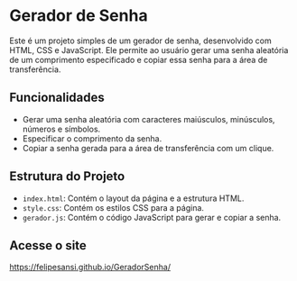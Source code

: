 
# Gerador de Senha

Este é um projeto simples de um gerador de senha, desenvolvido com HTML, CSS e JavaScript. Ele permite ao usuário gerar uma senha aleatória de um comprimento especificado e copiar essa senha para a área de transferência.

## Funcionalidades

- Gerar uma senha aleatória com caracteres maiúsculos, minúsculos, números e símbolos.
- Especificar o comprimento da senha.
- Copiar a senha gerada para a área de transferência com um clique.

## Estrutura do Projeto

- `index.html`: Contém o layout da página e a estrutura HTML.
- `style.css`: Contém os estilos CSS para a página.
- `gerador.js`: Contém o código JavaScript para gerar e copiar a senha.

## Acesse o site
https://felipesansi.github.io/GeradorSenha/


